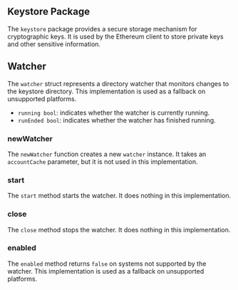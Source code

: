 ## Keystore Package

The `keystore` package provides a secure storage mechanism for cryptographic keys. It is used by the Ethereum client to store private keys and other sensitive information.

## Watcher

The `watcher` struct represents a directory watcher that monitors changes to the keystore directory. This implementation is used as a fallback on unsupported platforms.

- `running bool`: indicates whether the watcher is currently running.
- `runEnded bool`: indicates whether the watcher has finished running.

### newWatcher

The `newWatcher` function creates a new `watcher` instance. It takes an `accountCache` parameter, but it is not used in this implementation.

### start

The `start` method starts the watcher. It does nothing in this implementation.

### close

The `close` method stops the watcher. It does nothing in this implementation.

### enabled

The `enabled` method returns `false` on systems not supported by the watcher. This implementation is used as a fallback on unsupported platforms.